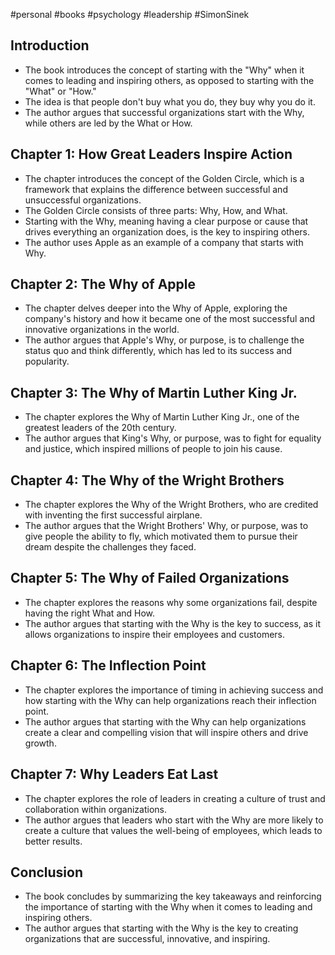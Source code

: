 #personal #books #psychology #leadership #SimonSinek

## Introduction

-   The book introduces the concept of starting with the "Why" when it comes to leading and inspiring others, as opposed to starting with the "What" or "How."
-   The idea is that people don't buy what you do, they buy why you do it.
-   The author argues that successful organizations start with the Why, while others are led by the What or How.

## Chapter 1: How Great Leaders Inspire Action

-   The chapter introduces the concept of the Golden Circle, which is a framework that explains the difference between successful and unsuccessful organizations.
-   The Golden Circle consists of three parts: Why, How, and What.
-   Starting with the Why, meaning having a clear purpose or cause that drives everything an organization does, is the key to inspiring others.
-   The author uses Apple as an example of a company that starts with Why.

## Chapter 2: The Why of Apple

-   The chapter delves deeper into the Why of Apple, exploring the company's history and how it became one of the most successful and innovative organizations in the world.
-   The author argues that Apple's Why, or purpose, is to challenge the status quo and think differently, which has led to its success and popularity.

## Chapter 3: The Why of Martin Luther King Jr.

-   The chapter explores the Why of Martin Luther King Jr., one of the greatest leaders of the 20th century.
-   The author argues that King's Why, or purpose, was to fight for equality and justice, which inspired millions of people to join his cause.

## Chapter 4: The Why of the Wright Brothers

-   The chapter explores the Why of the Wright Brothers, who are credited with inventing the first successful airplane.
-   The author argues that the Wright Brothers' Why, or purpose, was to give people the ability to fly, which motivated them to pursue their dream despite the challenges they faced.

## Chapter 5: The Why of Failed Organizations

-   The chapter explores the reasons why some organizations fail, despite having the right What and How.
-   The author argues that starting with the Why is the key to success, as it allows organizations to inspire their employees and customers.

## Chapter 6: The Inflection Point

-   The chapter explores the importance of timing in achieving success and how starting with the Why can help organizations reach their inflection point.
-   The author argues that starting with the Why can help organizations create a clear and compelling vision that will inspire others and drive growth.

## Chapter 7: Why Leaders Eat Last

-   The chapter explores the role of leaders in creating a culture of trust and collaboration within organizations.
-   The author argues that leaders who start with the Why are more likely to create a culture that values the well-being of employees, which leads to better results.

## Conclusion

-   The book concludes by summarizing the key takeaways and reinforcing the importance of starting with the Why when it comes to leading and inspiring others.
-   The author argues that starting with the Why is the key to creating organizations that are successful, innovative, and inspiring.